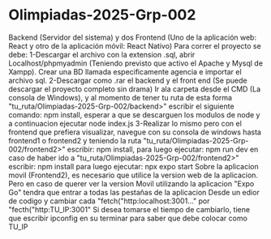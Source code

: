 # Olimpiadas-2025-Grp-002
Backend (Servidor del sistema) y dos Frontend (Uno de la aplicación web: React y otro de la aplicación móvil: React Nativo)
Para correr el proyecto se debe: 
1-Descargar el archivo con la extension .sql, abrir Localhost/phpmyadmin (Teniendo previsto que activo el Apache y Mysql de Xampp).
Crear una BD llamada especificamente agencia e importar el archivo sql.
2-Descargar como .rar el backend y el front end (Se puede descargar el proyecto completo sin drama)
Ir ala carpeta desde el CMD (La consola de Windows), y al momento de tener tu ruta de esta forma "tu_ruta/Olimpiadas-2025-Grp-002/backend>" 
escribir el siguiente comando: npm install, esperar a que se descarguen los modulos de node y a continuacion ejecutar node index.js
3-Realizar lo mismo pero con el frontend que prefiera visualizar, navegue con su consola de windows hasta frontend1 o frontend2
y teniendo la ruta "tu_ruta/Olimpiadas-2025-Grp-002/frontend2>" escribir: npm install, para luego ejecutar: npm run dev
en caso de haber ido a "tu_ruta/Olimpiadas-2025-Grp-002/frontend2>" escribir: npm install para luego ejecutar: npx expo start
Sobre la aplicacion movil (Frontend2), es necesario que utilice la version web de la aplicacion.
Pero en caso de querer ver la version Movil utilizando la aplicacion "Expo Go" tendra que entrar a todas las pestañas de la aplicacion
Desde un edior de codigo y cambiar cada "fetch("http:localhost:3001..." por "fecth("http:TU_IP:3001"
Si desea tomarse el tiempo de cambiarlo, tiene que escribir ipconfig en su terminar para saber que debe colocar como TU_IP
